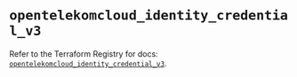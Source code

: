 # `opentelekomcloud_identity_credential_v3`

Refer to the Terraform Registry for docs: [`opentelekomcloud_identity_credential_v3`](https://registry.terraform.io/providers/opentelekomcloud/opentelekomcloud/1.36.4/docs/resources/identity_credential_v3).
